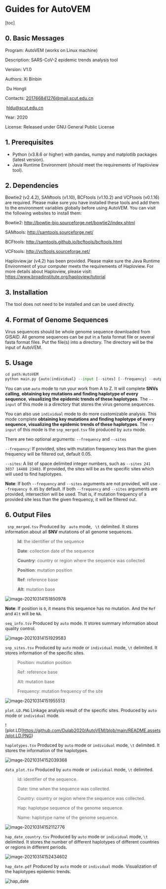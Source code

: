 # Guides for AutoVEM

[toc]

## 0. Basic Messages

Program: AutoVEM (works on Linux machine)

Description: SARS-CoV-2 epidemic trends analysis tool

Version: V1.0

Authors: Xi Binbin

​				 Du Hongli

Contacts: 201766841276@mail.scut.edu.cn 

​					hldu@scut.edu.cn

Year: 2020

License: Released under GNU General Public License

## 1. Prerequisites

- Python (v3.8.6 or higher) with pandas, numpy and matplotlib packages (latest version).
- Java Runtime Environment (should meet the requirements of Haploview tool).

## 2. Dependencies

Bowtie2 (v2.4.2), SAMtools (v1.10), BCFtools (v1.10.2) and VCFtools (v0.1.16) are required. Please make sure you have installed these tools and add them to the environment variables globally before using AutoVEM. You can visit the following websites to install them:

Bowtie2: http://bowtie-bio.sourceforge.net/bowtie2/index.shtml

SAMtools: http://samtools.sourceforge.net/

BCFtools: http://samtools.github.io/bcftools/bcftools.html

VCFtools: http://vcftools.sourceforge.net/

Haploview.jar (v4.2) has been provided. Please make sure the Java Runtime Environment of your computer meets the requirements of Haploview. For more details about Haploview, please visit: https://www.broadinstitute.org/haploview/tutorial

## 3. Installation

The tool does not need to be installed and can be used directly.

## 4. Format of Genome Sequences

Virus sequences should be whole genome sequence downloaded from GISAID. All genome sequences can be put in a fasta format file or several fasta format files. Put the file(s) into a directory. The directory will be the input of AutoVEM.

## 5. Usage

```py
cd path/AutoVEM
python main.py {auto|individual} --input [--sites] [--frequency] --output
```

You can use `auto` mode to run your work from A to Z. It will complete **SNVs calling**, **obtaining key mutations and finding haplotype of every sequence**, **visualizing the epidemic trends of these haplotypes**. The `--input` of this mode is a directory that stores the virus genome sequences.

You can also use `individual` mode to do more customizable analysis. This mode complete **obtaining key mutations and finding haplotype of every sequence, visualizing the epidemic trends of these haplotypes**. The `--input` of this mode is the `snp_merged.tsv` file produced by `auto` mode.

There are two optional arguments:  `--frequency` and `--sites`

`--frequency`: If provided, sites with mutation frequency less than the given frequency will be filtered out, default 0.05.

`--sites`: A list of space delimited integer numbers, such as `--sites 241 3037 14408 23403`. If provided, the sites will be as the specific sites which will used to find haplotypes.

**Note**: If both `--frequency` and `--sites`  arguments are not provided, will use `--frequency 0.05` by default. If both `--frequency` and `--sites` arguments are provided, intersection will be used. That is, if mutation frequency of a provided site less than the given frequency, it will be filtered out.

## 6.  Output Files

` snp_merged.tsv` 	Produced by ` auto` mode, ` \t` delimited. It stores information about all **SNV** mutations of all genome sequences. 

> **Id**: the identifier of the sequence 
>
> **Date**: collection date of the sequence 
>
> **Country**: country or region where the sequence was collected 
>
> **Position**: mutation position 
>
> **Ref**: reference base 
>
> **Alt**: mutation base

![image-20210314151850978](https://github.com/Dulab2020/AutoVEM/blob/main/README.assets/image-20210314151850978.png)

**Note**: If  position is `0`, it means this sequence has no mutation. And the `Ref` and `Alt` will be `NA`.



`seq_info.tsv`	Produced by `auto` mode. It stores summary information about quality control.

![image-20210314151929583](https://github.com/Dulab2020/AutoVEM/blob/main/README.assets/image-20210314151929583.png)



`snp_sites.tsv`	Produced by `auto` mode or `individual` mode, `\t` delimited. It stores information of the specific sites.

> Position: mutation position
>
> Ref: reference base
>
> Alt: mutation base
>
> Frequency: mutation frequency of the site

![image-20210314151955513](https://github.com/Dulab2020/AutoVEM/blob/main/README.assets/image-20210314151955513.png)



`plot.LD.PNG`	Linkage analysis result of the specific sites. Produced by `auto` mode or `individual` mode.

![plot.LD]https://github.com/Dulab2020/AutoVEM/blob/main/README.assets/plot.LD.PNG)

`haplotypes.tsv`	Produced by `auto` mode or `individual` mode, `\t` delimited. It stores the information of the haplotypes.

![image-20210314152039368](https://github.com/Dulab2020/AutoVEM/blob/main/README.assets/image-20210314152039368.png)

`data_plot.tsv`	Produced by `auto` mode or `individual` mode, `\t` delimited. 

> Id: identifier of the sequence.
>
> Date: time when the sequence was collected.
>
> Country: country or region where the sequence was collected.
>
> Hap: haplotype sequence of the genome sequence.
>
> Name: haplotype name of the genome sequence.

![image-20210314152112776](https://github.com/Dulab2020/AutoVEM/blob/main/README.assets/image-20210314152112776.png)



`hap_date_country.tsv`	Produced by `auto` mode or `individual` mode, `\t` delimited. It stores the number of different haplotypes of different countries or regions in different periods.

![image-20210314152434602](https://github.com/Dulab2020/AutoVEM/blob/main/README.assets/image-20210314152434602.png)



`hap_date.pdf`	Produced by `auto` mode or `individual` mode.  Visualization of the haplotypes epidemic trends.

![hap_date](https://github.com/Dulab2020/AutoVEM/blob/main/README.assets/hap_date.png)
